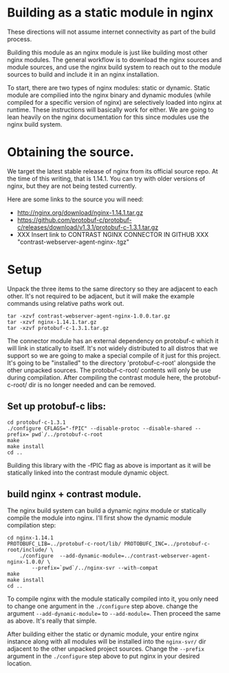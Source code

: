 # Building as a static module in nginx

These directions will not assume internet connectivity as part of the build
process.

Building this module as an nginx module is just like building most other nginx
modules. The general workflow is to download the nginx sources and module
sources, and use the nginx build system to reach out to the module sources to
build and include it in an nginx installation.

To start, there are two types of nginx modules: static or dynamic.  Static
module are compilied into the nginx binary and dynamic modules (while compiled
for a specific version of nginx) are selectively loaded into nginx at runtime.
These instructions will basically work for either. We are going to lean heavily
on the nginx documentation for this since modules use the nginx build system.

# Obtaining the source.

We target the latest stable release of nginx from its official source repo. At
the time of this writing, that is 1.14.1.  You can try with older versions of
nginx, but they are not being tested currently.

Here are some links to the source you will need:
* http://nginx.org/download/nginx-1.14.1.tar.gz
* https://github.com/protobuf-c/protobuf-c/releases/download/v1.3.1/protobuf-c-1.3.1.tar.gz
* XXX Insert link to CONTRAST NGINX CONNECTOR IN GITHUB XXX "contrast-webserver-agent-nginx-<version>.tgz"

# Setup

Unpack the three items to the same directory so they are adjacent to each
other.  It's not required to be adjacent, but it will make the example commands
using relative paths work out.

    tar -xzvf contrast-webserver-agent-nginx-1.0.0.tar.gz
    tar -xzvf nginx-1.14.1.tar.gz
    tar -xzvf protobuf-c-1.3.1.tar.gz

The connector module has an external dependency on protobuf-c which it will
link in statically to itself. It's not widely distributed to all distros that
we support so we are going to make a special compile of it just for this
project.  It's going to be "installed" to the directory 'protobuf-c-root'
alongside the other unpacked sources. The protobuf-c-root/ contents will only
be use during compilation. After compiling the contrast module here, the
protobuf-c-root/ dir is no longer needed and can be removed.

## Set up protobuf-c libs:

    cd protobuf-c-1.3.1
    ./configure CFLAGS="-fPIC" --disable-protoc --disable-shared --prefix=`pwd`/../protobuf-c-root
    make
    make install
    cd ..

Building this library with the -fPIC flag as above is important as it will be
statically linked into the contrast module dynamic object.

## build nginx + contrast module.

The nginx build system can build a dynamic nginx module or statically
compile the module into nginx. I'll first show the dynamic module compilation
step: 

    cd nginx-1.14.1
    PROTOBUFC_LIB=../protobuf-c-root/lib/ PROTOBUFC_INC=../protobuf-c-root/include/ \
        ./configure  --add-dynamic-module=../contrast-webserver-agent-nginx-1.0.0/ \
            --prefix=`pwd`/../nginx-svr --with-compat
    make
    make install
    cd ..

To compile nginx with the module statically compiled into it, you only need to
change one argument in the `./configure` step above. change the argument
`--add-dynamic-module=` to `--add-module=`.  Then proceed the same as above. It's
really that simple.

After building either the static or dynamic module, your entire nginx instance
along with all modules will be installed into the `nginx-svr/` dir adjacent to
the other unpacked project sources. Change the `--prefix` argument in the
`./configure` step above to put nginx in your desired location.

